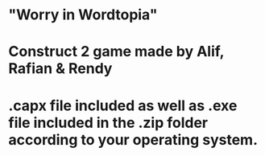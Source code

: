 # "Worry in Wordtopia"
# Construct 2 game made by Alif, Rafian & Rendy
# .capx file included as well as .exe file included in the .zip folder according to your operating system.
